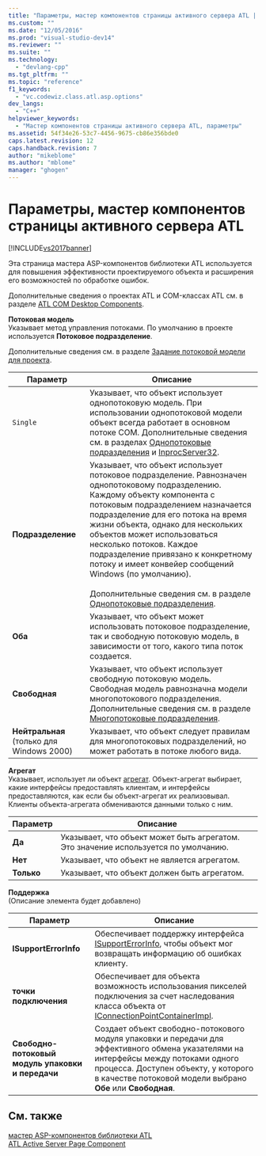 ```yaml
---
title: "Параметры, мастер компонентов страницы активного сервера ATL | Microsoft Docs"
ms.custom: ""
ms.date: "12/05/2016"
ms.prod: "visual-studio-dev14"
ms.reviewer: ""
ms.suite: ""
ms.technology: 
  - "devlang-cpp"
ms.tgt_pltfrm: ""
ms.topic: "reference"
f1_keywords: 
  - "vc.codewiz.class.atl.asp.options"
dev_langs: 
  - "C++"
helpviewer_keywords: 
  - "Мастер компонентов страницы активного сервера ATL, параметры"
ms.assetid: 54f34e26-53c7-4456-9675-cb86e356bde0
caps.latest.revision: 12
caps.handback.revision: 7
author: "mikeblome"
ms.author: "mblome"
manager: "ghogen"
---
```

# Параметры, мастер компонентов страницы активного сервера ATL
[!INCLUDE[vs2017banner](../../assembler/inline/includes/vs2017banner.md)]

Эта страница мастера ASP\-компонентов библиотеки ATL используется для повышения эффективности проектируемого объекта и расширения его возможностей по обработке ошибок.  
  
 Дополнительные сведения о проектах ATL и COM\-классах ATL см. в разделе [ATL COM Desktop Components](../../atl/atl-com-desktop-components.md).  
  
 **Потоковая модель**  
 Указывает метод управления потоками.  По умолчанию в проекте используется **Потоковое подразделение**.  
  
 Дополнительные сведения см. в разделе [Задание потоковой модели для проекта](../../atl/specifying-the-threading-model-for-a-project-atl.md).  
  
|Параметр|Описание|  
|--------------|--------------|  
|`Single`|Указывает, что объект использует однопотоковую модель.  При использовании однопотоковой модели объект всегда работает в основном потоке COM.  Дополнительные сведения см. в разделах [Однопотоковые подразделения](http://msdn.microsoft.com/library/windows/desktop/ms680112) и [InprocServer32](http://msdn.microsoft.com/library/windows/desktop/ms682390).|  
|**Подразделение**|Указывает, что объект использует потоковое подразделение.  Равнозначен однопотоковому подразделению.  Каждому объекту компонента с потоковым подразделением назначается подразделение для его потока на время жизни объекта, однако для нескольких объектов может использоваться несколько потоков.  Каждое подразделение привязано к конкретному потоку и имеет конвейер сообщений Windows \(по умолчанию\).<br /><br /> Дополнительные сведения см. в разделе [Однопотоковые подразделения](http://msdn.microsoft.com/library/windows/desktop/ms680112).|  
|**Оба**|Указывает, что объект может использовать потоковое подразделение, так и свободную потоковую модель, в зависимости от того, какого типа поток создается.|  
|**Свободная**|Указывает, что объект использует свободную потоковую модель.  Свободная модель равнозначна модели многопотокового подразделения.  Дополнительные сведения см. в разделе [Многопотоковые подразделения](http://msdn.microsoft.com/library/windows/desktop/ms693421).|  
|**Нейтральная** \(только для Windows 2000\)|Указывает, что объект следует правилам для многопотоковых подразделений, но может работать в потоке любого вида.|  
  
 **Агрегат**  
 Указывает, использует ли объект [агрегат](http://msdn.microsoft.com/library/windows/desktop/ms686558).  Объект\-агрегат выбирает, какие интерфейсы предоставлять клиентам, и интерфейсы предоставляются, как если бы объект\-агрегат их реализовывал.  Клиенты объекта\-агрегата обмениваются данными только с ним.  
  
|Параметр|Описание|  
|--------------|--------------|  
|**Да**|Указывает, что объект может быть агрегатом.  Это значение используется по умолчанию.|  
|**Нет**|Указывает, что объект не является агрегатом.|  
|**Только**|Указывает, что объект должен быть агрегатом.|  
  
 **Поддержка**  
 \(Описание элемента будет добавлено\)  
  
|Параметр|Описание|  
|--------------|--------------|  
|**ISupportErrorInfo**|Обеспечивает поддержку интерфейса [ISupportErrorInfo](../../atl/reference/isupporterrorinfoimpl-class.md), чтобы объект мог возвращать информацию об ошибках клиенту.|  
|**точки подключения**|Обеспечивает для объекта возможность использования пикселей подключения за счет наследования класса объекта от [IConnectionPointContainerImpl](../Topic/IConnectionPointContainerImpl%20Class.md).|  
|**Свободно\-потоковый модуль упаковки и передачи**|Создает объект свободно\-потокового модуля упаковки и передачи для эффективного обмена указателями на интерфейсы между потоками одного процесса.  Доступен объекту, у которого в качестве потоковой модели выбрано **Обе** или **Свободная**.|  
  
## См. также  
 [мастер ASP\-компонентов библиотеки ATL](../../atl/reference/atl-active-server-page-component-wizard.md)   
 [ATL Active Server Page Component](../../atl/reference/adding-an-atl-active-server-page-component.md)